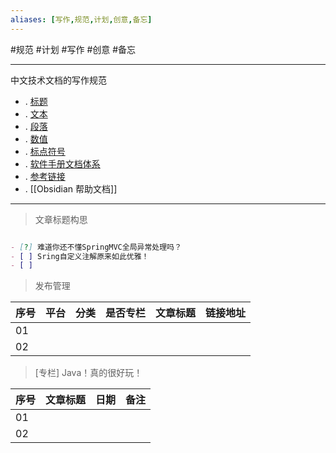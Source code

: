 ```yaml
---
aliases: [写作,规范,计划,创意,备忘]
---
```

#规范 #计划 #写作 #创意 #备忘

---
中文技术文档的写作规范

- . [标题](标题.md)
- . [文本](文本.md)
- . [段落](段落.md)
- . [数值](数值.md)
- . [标点符号](标点符号.md)
- . [软件手册文档体系](软件手册文档体系.md)
- . [参考链接](参考链接.md)
- . [[Obsidian 帮助文档]]

---


> 文章标题构思

```md

- [?] 难道你还不懂SpringMVC全局异常处理吗？
- [ ] Sring自定义注解原来如此优雅！
- [ ] 

```

> 发布管理

| 序号 | 平台 | 分类 | 是否专栏 | 文章标题 | 链接地址 |
| ---- | ---- | ---- | -------- | -------- | -------- |
| 01   |      |      |          |          |          |
| 02     |      |      |          |          |          |


> [专栏] Java！真的很好玩！

| 序号 | 文章标题 | 日期 | 备注 |
| ---- | -------- | ---- | ---- |
| 01   |          |      |      |
| 02     |          |      |      |
